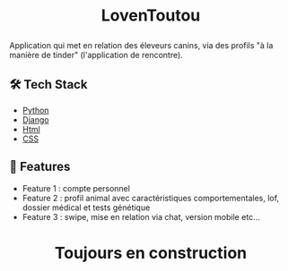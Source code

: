 # <p align="center">LovenToutou</p>

Application qui met en relation des éleveurs canins, via des profils "à la manière de tinder" (l'application de rencontre).

## 🛠️ Tech Stack

- [Python]()
- [Django]()
- [Html]()
- [CSS]()

## 🧐 Features

- Feature 1 : compte personnel
- Feature 2 : profil animal avec caractéristiques comportementales, lof, dossier médical et tests génétique
- Feature 3 : swipe, mise en relation via chat, version mobile etc...

# <p align="center">Toujours en construction</p>
